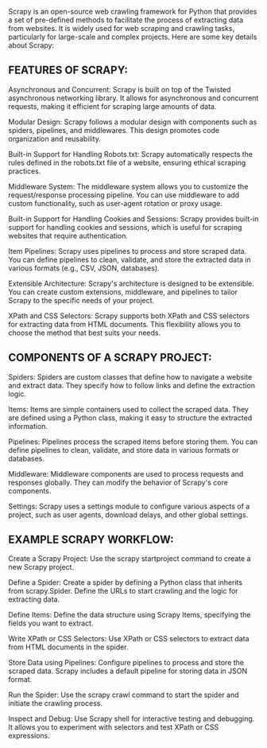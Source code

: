 Scrapy is an open-source web crawling framework for Python that provides a set of pre-defined methods to facilitate the process of extracting data from websites. It is widely used for web scraping and crawling tasks, particularly for large-scale and complex projects. Here are some key details about Scrapy:

## FEATURES OF SCRAPY:

Asynchronous and Concurrent: Scrapy is built on top of the Twisted asynchronous networking library. It allows for asynchronous and concurrent requests, making it efficient for scraping large amounts of data.

Modular Design: Scrapy follows a modular design with components such as spiders, pipelines, and middlewares. This design promotes code organization and reusability.

Built-in Support for Handling Robots.txt: Scrapy automatically respects the rules defined in the robots.txt file of a website, ensuring ethical scraping practices.

Middleware System: The middleware system allows you to customize the request/response processing pipeline. You can use middleware to add custom functionality, such as user-agent rotation or proxy usage.

Built-in Support for Handling Cookies and Sessions: Scrapy provides built-in support for handling cookies and sessions, which is useful for scraping websites that require authentication.

Item Pipelines: Scrapy uses pipelines to process and store scraped data. You can define pipelines to clean, validate, and store the extracted data in various formats (e.g., CSV, JSON, databases).

Extensible Architecture: Scrapy's architecture is designed to be extensible. You can create custom extensions, middleware, and pipelines to tailor Scrapy to the specific needs of your project.

XPath and CSS Selectors: Scrapy supports both XPath and CSS selectors for extracting data from HTML documents. This flexibility allows you to choose the method that best suits your needs.

## COMPONENTS OF A SCRAPY PROJECT: 

Spiders: Spiders are custom classes that define how to navigate a website and extract data. They specify how to follow links and define the extraction logic.

Items: Items are simple containers used to collect the scraped data. They are defined using a Python class, making it easy to structure the extracted information.

Pipelines: Pipelines process the scraped items before storing them. You can define pipelines to clean, validate, and store data in various formats or databases.

Middleware: Middleware components are used to process requests and responses globally. They can modify the behavior of Scrapy's core components.

Settings: Scrapy uses a settings module to configure various aspects of a project, such as user agents, download delays, and other global settings.

## EXAMPLE SCRAPY WORKFLOW:

Create a Scrapy Project: Use the scrapy startproject command to create a new Scrapy project.

Define a Spider: Create a spider by defining a Python class that inherits from scrapy.Spider. Define the URLs to start crawling and the logic for extracting data.

Define Items: Define the data structure using Scrapy Items, specifying the fields you want to extract.

Write XPath or CSS Selectors: Use XPath or CSS selectors to extract data from HTML documents in the spider.

Store Data using Pipelines: Configure pipelines to process and store the scraped data. Scrapy includes a default pipeline for storing data in JSON format.

Run the Spider: Use the scrapy crawl command to start the spider and initiate the crawling process.

Inspect and Debug: Use Scrapy shell for interactive testing and debugging. It allows you to experiment with selectors and test XPath or CSS expressions.
